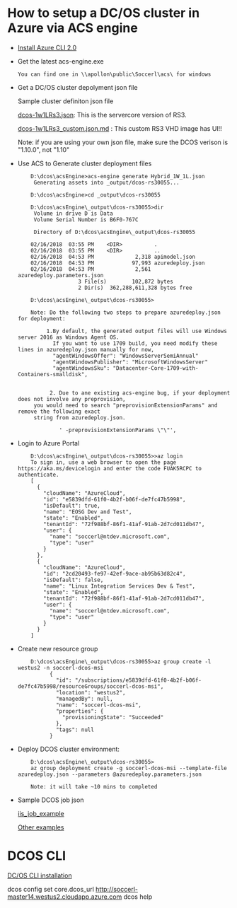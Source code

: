 
# How to setup a DC/OS cluster in Azure via ACS engine 

- [Install Azure CLI 2.0](https://docs.microsoft.com/en-us/cli/azure/install-azure-cli?view=azure-cli-latest)

- Get the latest acs-engine.exe 
   
      You can find one in \\apollon\public\Soccerl\acs\ for windows

- Get a DC/OS cluster depolyment json file

     Sample cluster definiton json file

	[dcos-1w1LRs3.json](https://github.com/soccerGB/Docs/blob/master/dcos/dcosDeployment/ClusterDefinitionSamples/dcos-1w1LRs3.json.md): This is the servercore version of RS3.
	
	[dcos-1w1LRs3_custom.json.md](https://github.com/soccerGB/Docs/blob/master/dcos/dcosDeployment/ClusterDefinitionSamples/dcos-1w1LRs3_custom.json.md) : This custom RS3 VHD image has UI!!



     Note: if you are using your own json file, make sure the DCOS verison is "1.10.0", not "1.10"

- Use ACS to Generate cluster deployment files
          
          D:\dcos\acsEngine>acs-engine generate Hybrid_1W_1L.json
           Generating assets into _output/dcos-rs30055...

          D:\dcos\acsEngine>cd _output\dcos-rs30055

          D:\dcos\acsEngine\_output\dcos-rs30055>dir
           Volume in drive D is Data
           Volume Serial Number is B6F0-767C

           Directory of D:\dcos\acsEngine\_output\dcos-rs30055

          02/16/2018  03:55 PM    <DIR>          .
          02/16/2018  03:55 PM    <DIR>          ..
          02/16/2018  04:53 PM             2,318 apimodel.json
          02/16/2018  04:53 PM            97,993 azuredeploy.json
          02/16/2018  04:53 PM             2,561 azuredeploy.parameters.json
                         3 File(s)        102,872 bytes
                         2 Dir(s)  362,288,611,328 bytes free

          D:\dcos\acsEngine\_output\dcos-rs30055>

          Note: Do the following two steps to prepare azuredeploy.json for deployment:
               
               1.By default, the generated output files will use Windows server 2016 as Windows Agent OS. 
                 If you want to use 1709 build, you need modify these lines in azuredeploy.json manually for now,  
                 "agentWindowsOffer": "WindowsServerSemiAnnual"
                 "agentWindowsPublisher": "MicrosoftWindowsServer"
                 "agentWindowsSku": "Datacenter-Core-1709-with-Containers-smalldisk",
                 
                 
                2. Due to ane existing acs-engine bug, if your deployment does not involve any preprovision, 
		   you would need to search "preprovisionExtensionParams" and remove the following exact 
		   string from azuredeploy.json.

	               ' -preprovisionExtensionParams \"\"',

                 
- Login to Azure Portal

          D:\dcos\acsEngine\_output\dcos-rs30055>>az login
          To sign in, use a web browser to open the page https://aka.ms/devicelogin and enter the code FUAK5RCPC to authenticate.
          [
            {
              "cloudName": "AzureCloud",
              "id": "e5839dfd-61f0-4b2f-b06f-de7fc47b5998",
              "isDefault": true,
              "name": "EOSG Dev and Test",
              "state": "Enabled",
              "tenantId": "72f988bf-86f1-41af-91ab-2d7cd011db47",
              "user": {
                "name": "soccerl@ntdev.microsoft.com",
                "type": "user"
              }
            },
            {
              "cloudName": "AzureCloud",
              "id": "2cd20493-fe97-42ef-9ace-ab95b63d82c4",
              "isDefault": false,
              "name": "Linux Integration Services Dev & Test",
              "state": "Enabled",
              "tenantId": "72f988bf-86f1-41af-91ab-2d7cd011db47",
              "user": {
                "name": "soccerl@ntdev.microsoft.com",
                "type": "user"
              }
            }
          ]

- Create new resource group

          D:\dcos\acsEngine\_output\dcos-rs30055>az group create -l westus2 -n soccerl-dcos-msi
                {
                  "id": "/subscriptions/e5839dfd-61f0-4b2f-b06f-de7fc47b5998/resourceGroups/soccerl-dcos-msi",
                  "location": "westus2",
                  "managedBy": null,
                  "name": "soccerl-dcos-msi",
                  "properties": {
                    "provisioningState": "Succeeded"
                  },
                  "tags": null
                }


- Deploy DCOS cluster environment: 

          D:\dcos\acsEngine\_output\dcos-rs30055>
          az group deployment create -g soccerl-dcos-msi --template-file azuredeploy.json --parameters @azuredeploy.parameters.json  

          Note: it will take ~10 mins to completed

- Sample DCOS job json

     [iis_job_example](https://github.com/soccerGB/Docs/blob/master/dcos/dcosDeployment/JobSamples/iis_job_example.txt)
     
     [Other examples](https://github.com/soccerGB/Docs/tree/master/dcos/dcosDeployment/JobSamples)
     


# DCOS CLI

[DC/OS CLI installation](https://dcos.io/docs/1.9/cli/install/#windows)

dcos config set core.dcos_url http://soccerl-master14.westus2.cloudapp.azure.com
dcos help
